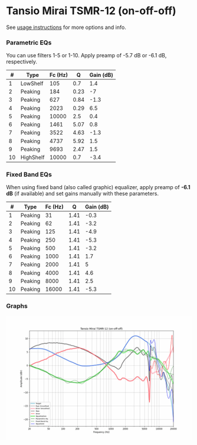 # Tansio Mirai TSMR-12 (on-off-off)
See [usage instructions](https://github.com/jaakkopasanen/AutoEq#usage) for more options and info.

### Parametric EQs
You can use filters 1-5 or 1-10. Apply preamp of -5.7 dB or -6.1 dB, respectively.

|   # | Type      |   Fc (Hz) |    Q |   Gain (dB) |
|-----|-----------|-----------|------|-------------|
|   1 | LowShelf  |       105 | 0.7  |         1.4 |
|   2 | Peaking   |       184 | 0.23 |        -7   |
|   3 | Peaking   |       627 | 0.84 |        -1.3 |
|   4 | Peaking   |      2023 | 0.29 |         6.5 |
|   5 | Peaking   |     10000 | 2.5  |         0.4 |
|   6 | Peaking   |      1461 | 5.07 |         0.8 |
|   7 | Peaking   |      3522 | 4.63 |        -1.3 |
|   8 | Peaking   |      4737 | 5.92 |         1.5 |
|   9 | Peaking   |      9693 | 2.47 |         1.5 |
|  10 | HighShelf |     10000 | 0.7  |        -3.4 |

### Fixed Band EQs
When using fixed band (also called graphic) equalizer, apply preamp of **-6.1 dB** (if available) and set gains manually with these parameters.

|   # | Type    |   Fc (Hz) |    Q |   Gain (dB) |
|-----|---------|-----------|------|-------------|
|   1 | Peaking |        31 | 1.41 |        -0.3 |
|   2 | Peaking |        62 | 1.41 |        -3.2 |
|   3 | Peaking |       125 | 1.41 |        -4.9 |
|   4 | Peaking |       250 | 1.41 |        -5.3 |
|   5 | Peaking |       500 | 1.41 |        -3.2 |
|   6 | Peaking |      1000 | 1.41 |         1.7 |
|   7 | Peaking |      2000 | 1.41 |         5   |
|   8 | Peaking |      4000 | 1.41 |         4.6 |
|   9 | Peaking |      8000 | 1.41 |         2.5 |
|  10 | Peaking |     16000 | 1.41 |        -5.3 |

### Graphs
![](./Tansio%20Mirai%20TSMR-12%20(on-off-off).png)
